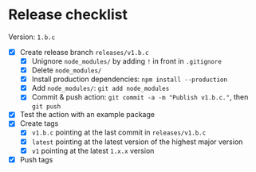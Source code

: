 # Release checklist

Version: `1.b.c`

- [x] Create release branch `releases/v1.b.c`
  - [x] Unignore `node_modules/` by adding `!` in front in `.gitignore`
  - [x] Delete `node_modules/`
  - [x] Install production dependencies: `npm install --production`
  - [x] Add `node_modules/`: `git add node_modules`
  - [x] Commit & push action: `git commit -a -m "Publish v1.b.c."`, then `git push`
- [x] Test the action with an example package
- [x] Create tags
  - [x] `v1.b.c` pointing at the last commit in `releases/v1.b.c`
  - [x] `latest` pointing at the latest version of the highest major version
  - [x] `v1` pointing at the latest `1.x.x` version
- [x] Push tags
